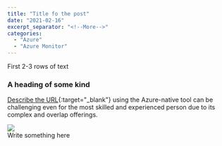 ```yaml
---
title: "Title fo the post"
date: "2021-02-16"
excerpt_separator: "<!--More-->"
categories: 
  - "Azure"
  - "Azure Monitor"
---
```


First 2-3 rows of text

<!--More-->

### **A heading of some kind**
[Describe the URL](https://something.com/something/){:target="_blank"} using the Azure-native tool can be challenging even for the most skilled and experienced person due to its complex and overlap offerings.

![](https://blog.orneling.se/assets/images/20xx/xx/filename.png)\
Write something here